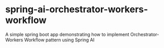 # spring-ai-orchestrator-workers-workflow
A simple spring boot app demonstrating how to implement Orchestrator-Workers Workflow pattern using Spring AI
